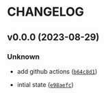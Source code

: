 # CHANGELOG



## v0.0.0 (2023-08-29)

### Unknown

* add github actions ([`b64c8d1`](https://github.com/YoussefAch/pymlfs/commit/b64c8d127250a266af1fb725900d35c3e1feb0a2))

* intial state ([`e98aefc`](https://github.com/YoussefAch/pymlfs/commit/e98aefc153b9a86c27545ffb46bcfe8fab7d7321))

